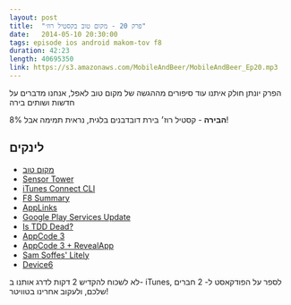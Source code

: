 ```yaml
---
layout: post
title:  "פרק 20 - מקום טוב בקסטיל רוז׳"
date:   2014-05-10 20:30:00
tags: episode ios android makom-tov f8
duration: 42:23
length: 40695350
link: https://s3.amazonaws.com/MobileAndBeer/MobileAndBeer_Ep20.mp3
---
```


הפרק יונתן חולק איתנו עוד סיפורים מההגשה של מקום טוב לאפל, אנחנו מדברים על חדשות ושותים בירה 

  **הבירה** - קסטיל רוז׳
בירת דובדבנים בלגית, נראית תמימה אבל 8%!

## לינקים         

* [מקום טוב](https://itunes.apple.com/il/app/makom-tov-krtysym-lsrtym-bmqwmwt/id867605613?mt=8)
* [Sensor Tower](https://sensortower.com)
* [iTunes Connect CLI](https://github.com/kovpas/itc.cli)
* [F8 Summary](http://techcrunch.com/2014/05/02/f8/) 
* [AppLinks](http://applinks.org) 
* [Google Play Services Update](http://android-developers.blogspot.co.il/2014/05/google-play-services-44.html) 
* [Is TDD Dead?](https://www.youtube.com/watch?v=z9quxZsLcfo) 
* [AppCode 3](http://blog.jetbrains.com/objc/2014/04/appcode-3-0-eap-opens-with-an-integrated-ui-designer-and-improved-project-settings/) 
* [AppCode 3 + RevealApp](http://blog.jetbrains.com/objc/2014/05/reveal-with-new-appcode-3-0-eap/) 
* [Sam Soffes' Litely](http://sam.roon.io/litely)
* [Device6](https://itunes.apple.com/us/app/device-6/id680366065?mt=8)


לא לשכוח להקדיש 2 דקות לדרג אותנו ב- iTunes, לספר על הפודקאסט ל- 2 חברים שלכם, ולעקוב אחרינו בטוויטר!
